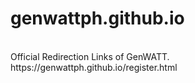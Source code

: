 # genwattph.github.io
<br>
Official Redirection Links of GenWATT.
<br>
https://genwattph.github.io/register.html
